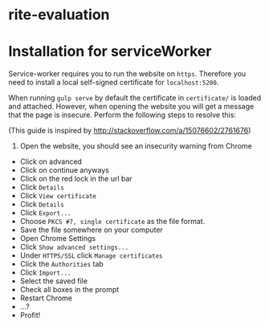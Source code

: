 # rite-evaluation

# Installation for serviceWorker
Service-worker requires you to run the website on `https`. Therefore you need
to install a local self-signed certificate for `localhost:5200`.

When running `gulp serve` by default the certificate in `certificate/` is
loaded and attached. However, when opening the website you will get a message
that the page is insecure. Perform the following steps to resolve this:

(This guide is inspired by http://stackoverflow.com/a/15076602/2761676)

1. Open the website, you should see an insecurity warning from Chrome
* Click on advanced
* Click on continue anyways
* Click on the red lock in the url bar
* Click `Details`
* Click `View certificate`
* Click `Details`
* Click `Export...`
* Choose `PKCS #7, single certificate` as the file format.
* Save the file somewhere on your computer
* Open Chrome Settings
* Click `Show advanced settings...`
* Under `HTTPS/SSL` click `Manage certificates`
* Click the `Authorities` tab
* Click `Import...`
* Select the saved file
* Check all boxes in the prompt
* Restart Chrome
* ...?
* Profit!
